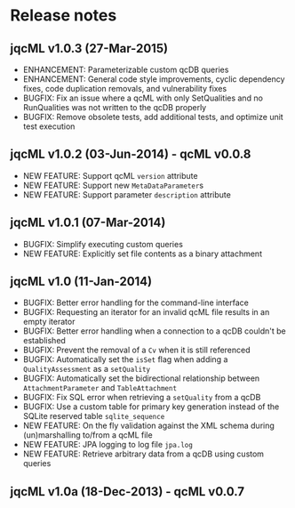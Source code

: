 # Release notes

## jqcML v1.0.3 (27-Mar-2015)
* ENHANCEMENT: Parameterizable custom qcDB queries
* ENHANCEMENT: General code style improvements, cyclic dependency fixes, code duplication removals, and vulnerability fixes
* BUGFIX: Fix an issue where a qcML with only SetQualities and no RunQualities was not written to the qcDB properly
* BUGFIX: Remove obsolete tests, add additional tests, and optimize unit test execution

## jqcML v1.0.2 (03-Jun-2014) - qcML v0.0.8
* NEW FEATURE: Support qcML `version` attribute
* NEW FEATURE: Support new `MetaDataParameter`s
* NEW FEATURE: Support parameter `description` attribute

## jqcML v1.0.1 (07-Mar-2014)
* BUGFIX: Simplify executing custom queries
* NEW FEATURE: Explicitly set file contents as a binary attachment

## jqcML v1.0 (11-Jan-2014)

* BUGFIX: Better error handling for the command-line interface
* BUGFIX: Requesting an iterator for an invalid qcML file results in an empty iterator
* BUGFIX: Better error handling when a connection to a qcDB couldn't be established
* BUGFIX: Prevent the removal of a `Cv` when it is still referenced
* BUGFIX: Automatically set the `isSet` flag when adding a `QualityAssessment` as a `setQuality`
* BUGFIX: Automatically set the bidirectional relationship between `AttachmentParameter` and `TableAttachment`
* BUGFIX: Fix SQL error when retrieving a `setQuality` from a qcDB
* BUGFIX: Use a custom table for primary key generation instead of the SQLite reserved table `sqlite_sequence`
* NEW FEATURE: On the fly validation against the XML schema during (un)marshalling to/from a qcML file
* NEW FEATURE: JPA logging to log file `jpa.log`
* NEW FEATURE: Retrieve arbitrary data from a qcDB using custom queries


## jqcML v1.0a (18-Dec-2013) - qcML v0.0.7
